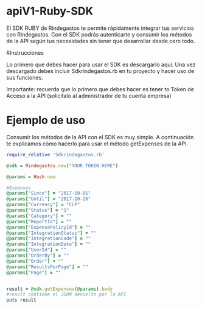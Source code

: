 # apiV1-Ruby-SDK

El SDK RUBY de Rindegastos te permite rápidamente integrar tus servicios con Rindegastos. Con el SDK podrás autenticarte y consumir los métodos de la API según tus necesidades sin tener que desarrollar desde cero todo.

#Instrucciones

Lo primero que debes hacer para usar el SDK es descargarlo aquí. Una vez descargado debes incluir Sdkrindegastos.rb en tu proyecto y hacer uso de sus funciones.

Importante: recuerda que lo primero que debes hacer es tener to Token de Acceso a la API (solicítalo al administrador de tu cuenta empresa)

# Ejemplo de uso
Consumir los métodos de la API con el SDK es muy simple. A continuación te explicamos cómo hacerlo para usar el método getExpenses de la API.

``` RUBY
require_relative 'Sdkrindegastos.rb'

@sdk = Rindegastos.new("YOUR TOKEN HERE")

@params = Hash.new

#Expenses
@params["Since"] = "2017-10-01"
@params["Until"] = "2017-10-26"
@params["Currency"] = "CLP"
@params["Status"] = "1"
@params["Category"] = ""
@params["ReportId"] = ""
@params["ExpensePolicyId"] = ""
@params["IntegrationStatus"] = ""
@params["IntegrationCode"] = ""
@params["IntegrationDate"] = ""
@params["UserId"] = ""
@params["OrderBy"] = ""
@params["Order"] = ""
@params["ResultsPerPage"] = ""
@params["Page"] = ""


result = @sdk.getExpenses(@params).body
#result contiene el JSON devuelto por la API
puts result
